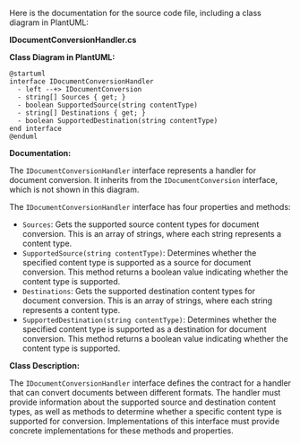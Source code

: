 Here is the documentation for the source code file, including a class diagram in PlantUML:

**IDocumentConversionHandler.cs**

**Class Diagram in PlantUML:**
```plantuml
@startuml
interface IDocumentConversionHandler
  - left --+> IDocumentConversion
  - string[] Sources { get; }
  - boolean SupportedSource(string contentType)
  - string[] Destinations { get; }
  - boolean SupportedDestination(string contentType)
end interface
@enduml
```

**Documentation:**

The `IDocumentConversionHandler` interface represents a handler for document conversion. It inherits from the `IDocumentConversion` interface, which is not shown in this diagram.

The `IDocumentConversionHandler` interface has four properties and methods:

* `Sources`: Gets the supported source content types for document conversion. This is an array of strings, where each string represents a content type.
* `SupportedSource(string contentType)`: Determines whether the specified content type is supported as a source for document conversion. This method returns a boolean value indicating whether the content type is supported.
* `Destinations`: Gets the supported destination content types for document conversion. This is an array of strings, where each string represents a content type.
* `SupportedDestination(string contentType)`: Determines whether the specified content type is supported as a destination for document conversion. This method returns a boolean value indicating whether the content type is supported.

**Class Description:**

The `IDocumentConversionHandler` interface defines the contract for a handler that can convert documents between different formats. The handler must provide information about the supported source and destination content types, as well as methods to determine whether a specific content type is supported for conversion. Implementations of this interface must provide concrete implementations for these methods and properties.